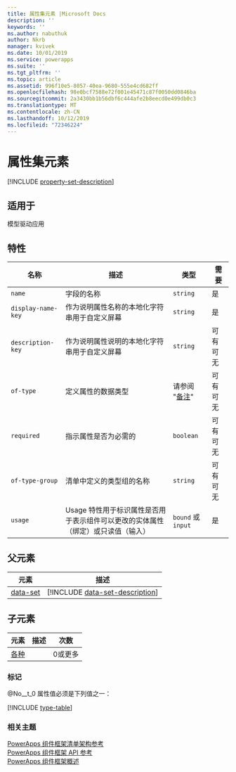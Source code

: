 ```yaml
---
title: 属性集元素 |Microsoft Docs
description: ''
keywords: ''
ms.author: nabuthuk
author: Nkrb
manager: kvivek
ms.date: 10/01/2019
ms.service: powerapps
ms.suite: ''
ms.tgt_pltfrm: ''
ms.topic: article
ms.assetid: 996f10e5-8057-40ea-9680-555e4cd682ff
ms.openlocfilehash: 98e0bcf7588e72f001e45471c87f0050dd0846ba
ms.sourcegitcommit: 2a3430bb1b56dbf6c444afe2b8eecd0e499db0c3
ms.translationtype: MT
ms.contentlocale: zh-CN
ms.lasthandoff: 10/12/2019
ms.locfileid: "72346224"
---
```

# <a name="property-set-element"></a>属性集元素

[!INCLUDE [property-set-description](includes/property-set-description.md)]

## <a name="available-for"></a>适用于

模型驱动应用

## <a name="attributes"></a>特性

|名称|描述|类型|需要|
|--|--|--|--|
|`name`|字段的名称|`string`|是|
|`display-name-key`|作为说明属性名称的本地化字符串用于自定义屏幕|`string`|是|
|`description-key`|作为说明属性说明的本地化字符串用于自定义屏幕|`string`|可有可无|
|`of-type`|定义属性的数据类型|请参阅 "[备注](#remarks)"|可有可无|
|`required`|指示属性是否为必需的|`boolean`|可有可无|
|`of-type-group`|清单中定义的类型组的名称|`string`|可有可无|
|`usage`|Usage 特性用于标识属性是否用于表示组件可以更改的实体属性（绑定）或只读值（输入）|`bound` 或 `input`|是|

## <a name="parent-elements"></a>父元素

|元素|描述|
|--|--|
|[data-set](data-set.md)|[!INCLUDE [data-set-description](includes/data-set-description.md)]|

## <a name="child-elements"></a>子元素

|元素|描述|次数|
|--|--|--|
|[各种](types.md)||0或更多|

### <a name="remarks"></a>标记

@No__t_0 属性值必须是下列值之一：

[!INCLUDE [type-table](includes/type-table.md)]

### <a name="related-topics"></a>相关主题

[PowerApps 组件框架清单架构参考](index.md)<br/>
[PowerApps 组件框架 API 参考](../reference/index.md)<br/>
[PowerApps 组件框架概述](../overview.md)